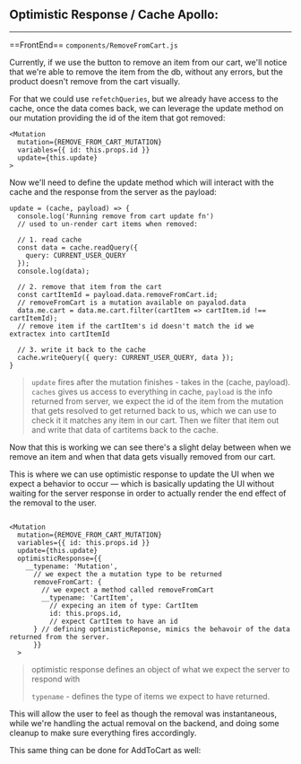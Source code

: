 ## Optimistic Response / Cache Apollo:

---------------------------------

==FrontEnd== `components/RemoveFromCart.js`

Currently, if we use the button to remove an item from our cart, we'll notice that we're able to remove the item from the db, without any errors, but the product doesn't remove from the cart visually. 

For that we could use `refetchQueries`, but we already have access to the cache, once the data comes back, we can leverage the update method on our mutation providing the id of the item that got removed:

```react
<Mutation
  mutation={REMOVE_FROM_CART_MUTATION}
  variables={{ id: this.props.id }}
  update={this.update}
>
```



Now we'll need to define the update method which will interact with the cache and the response from the server as the payload:

```react
update = (cache, payload) => {
  console.log('Running remove from cart update fn')
  // used to un-render cart items when removed:

  // 1. read cache
  const data = cache.readQuery({
    query: CURRENT_USER_QUERY
  });
  console.log(data);

  // 2. remove that item from the cart
  const cartItemId = payload.data.removeFromCart.id;
  // removeFromCart is a mutation available on payalod.data
  data.me.cart = data.me.cart.filter(cartItem => cartItem.id !== cartItemId);
  // remove item if the cartItem's id doesn't match the id we extractex into cartItemId

  // 3. write it back to the cache
  cache.writeQuery({ query: CURRENT_USER_QUERY, data });
}
```

> `update` fires after the mutation finishes - takes in the (cache, payload). `caches` gives us access to everything in cache, `payload` is the info returned from server, we expect the id of the item from the mutation that gets resolved to get returned back to us, which we can use to check it it matches any item in our cart. Then we filter that item out and write that data of cartitems back to the cache.

Now that this is working we can see there's a slight delay between when we remove an item and when that data gets visually removed from our cart. 



This is where we can use optimistic response to update the UI when we expect a behavior to occur — which is basically updating the UI without waiting for the server response in order to actually render the end effect of the removal to the user. 

```react

<Mutation
  mutation={REMOVE_FROM_CART_MUTATION}
  variables={{ id: this.props.id }}
  update={this.update}
  optimisticResponse={{
    __typename: 'Mutation', 
      // we expect the a mutation type to be returned
      removeFromCart: {   
        // we expect a method called removeFromCart
        __typename: 'CartItem', 
          // expecing an item of type: CartItem
          id: this.props.id,  
          // expect CartItem to have an id
      } // defining optimisticReponse, mimics the behavoir of the data returned from the server.
      }}
  >
```

> optimistic response defines an object of what we expect the server to respond with
>
> `typename` - defines the type of items we expect to have returned. 

This will allow the user to feel as though the removal was instantaneous, while we're handling the actual removal on the backend, and doing some cleanup to make sure everything fires accordingly. 



This same thing can be done for AddToCart as well: